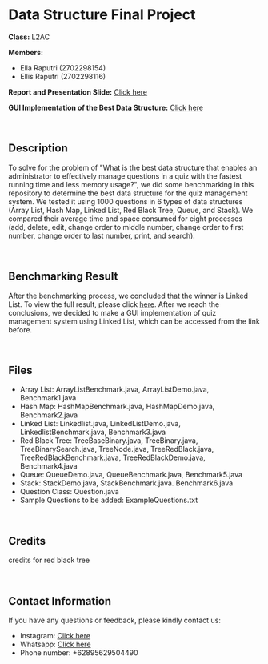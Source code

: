 # Data Structure Final Project 

**Class:** L2AC


**Members:**
- Ella Raputri (2702298154)
- Ellis Raputri (2702298116)


**Report and Presentation Slide:** [Click here](https://drive.google.com/drive/folders/1seG4K2Eytrg1HmvgL7JVdhSqt80uZnfi?usp=sharing)


**GUI Implementation of the Best Data Structure:** [Click here](https://github.com/Ella-Raputri/DSA-FinalProject-QuizPro) 

<br>

## Description
To solve for the problem of "What is the best data structure that enables an administrator to effectively manage questions in a quiz with the fastest running time and less memory usage?", we did some benchmarking in this repository to determine the best data structure for the quiz management system. We tested it using 1000 questions in 6 types of data structures (Array List, Hash Map, Linked List, Red Black Tree, Queue, and Stack). We compared their average time and space consumed for eight processes (add, delete, edit, change order to middle number, change order to first number, change order to last number, print, and search).

<br>

## Benchmarking Result
After the benchmarking process, we concluded that the winner is Linked List. To view the full result, please click [here](https://s.id/26r56). After we reach the conclusions, we decided to make a GUI implementation of quiz management system using Linked List, which can be accessed from the link before.

<br>

## Files

- Array List: ArrayListBenchmark.java, ArrayListDemo.java, Benchmark1.java
- Hash Map: HashMapBenchmark.java, HashMapDemo.java, Benchmark2.java
- Linked List: Linkedlist.java, LinkedListDemo.java, LinkedlistBenchmark.java, Benchmark3.java
- Red Black Tree: TreeBaseBinary.java, TreeBinary.java, TreeBinarySearch.java, TreeNode.java, TreeRedBlack.java, TreeRedBlackBenchmark.java, TreeRedBlackDemo.java, Benchmark4.java
- Queue: QueueDemo.java, QueueBenchmark.java, Benchmark5.java
- Stack: StackDemo.java, StackBenchmark.java. Benchmark6.java
- Question Class: Question.java
- Sample Questions to be added: ExampleQuestions.txt

<br>

## Credits

credits for red black tree


<br>

## Contact Information

If you have any questions or feedback, please kindly contact us:
- Instagram: [Click here](https://instagram.com/raputriella?igshid=OGQ5ZDc2ODk2ZA==)
- Whatsapp: [Click here](https://wa.me/62895629504490)
- Phone number: +62895629504490